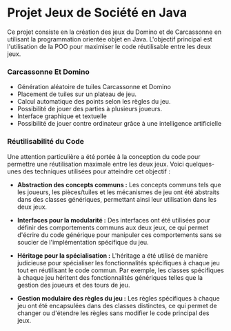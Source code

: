 # Projet Jeux de Société en Java

Ce projet consiste en la création des jeux du Domino et de Carcassonne en utilisant la programmation orientée objet en Java. L'objectif principal est l'utilisation de la POO pour maximiser le code réutilisable entre les deux jeux.

### Carcassonne Et Domino
- Génération aléatoire de tuiles Carcassonne et Domino
- Placement de tuiles sur un plateau de jeu.
- Calcul automatique des points selon les règles du jeu.
- Possibilité de jouer des parties à plusieurs joueurs.
- Interface graphique et textuelle
- Possibilité de jouer contre ordinateur grâce à une intelligence artificielle

### Réutilisabilité du Code

Une attention particulière a été portée à la conception du code pour permettre une réutilisation maximale entre les deux jeux. Voici quelques-unes des techniques utilisées pour atteindre cet objectif :

- **Abstraction des concepts communs :** Les concepts communs tels que les joueurs, les pièces/tuiles et les mécanismes de jeu ont été abstraits dans des classes génériques, permettant ainsi leur utilisation dans les deux jeux.
  
- **Interfaces pour la modularité :** Des interfaces ont été utilisées pour définir des comportements communs aux deux jeux, ce qui permet d'écrire du code générique pour manipuler ces comportements sans se soucier de l'implémentation spécifique du jeu.
  
- **Héritage pour la spécialisation :** L'héritage a été utilisé de manière judicieuse pour spécialiser les fonctionnalités spécifiques à chaque jeu tout en réutilisant le code commun. Par exemple, les classes spécifiques à chaque jeu héritent des fonctionnalités génériques telles que la gestion des joueurs et des tours de jeu.

- **Gestion modulaire des règles du jeu :** Les règles spécifiques à chaque jeu ont été encapsulées dans des classes distinctes, ce qui permet de changer ou d'étendre les règles sans modifier le code principal des jeux.
